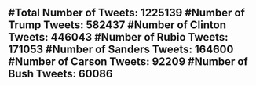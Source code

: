 #Total Number of Tweets: 1225139 
#Number of Trump Tweets: 582437
#Number of Clinton Tweets: 446043
#Number of Rubio Tweets: 171053
#Number of Sanders Tweets: 164600
#Number of Carson Tweets: 92209
#Number of Bush Tweets: 60086
---
